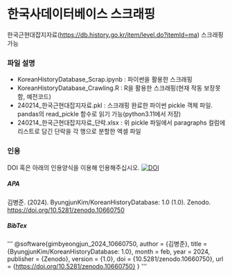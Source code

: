 # 한국사데이터베이스 스크래핑
한국근현대잡지자료(https://db.history.go.kr/item/level.do?itemId=ma) 스크래핑 가능

### 파일 설명
* KoreanHistoryDatabase_Scrap.ipynb : 파이썬을 활용한 스크래핑
* KoreanHistoryDatabase_Crawling.R : R을 활용한 스크래핑(현재 작동 보장못함, 예전코드)
* 240214_한국근현대잡지자료.pkl : 스크래핑 완료한 파이썬 pickle 객체 파일. pandas의 read_pickle 함수로 읽기 가능(python3.11에서 저장)
* 240214_한국근현대잡지자료_단락.xlsx : 위 pickle 파일에서 paragraphs 컬럼에 리스트로 담긴 단락을 각 행으로 분할한 엑셀 파일

### 인용
DOI 혹은 아래의 인용양식을 이용해 인용해주십시오. [![DOI](https://zenodo.org/badge/186150475.svg)](https://zenodo.org/doi/10.5281/zenodo.10660749)
##### APA
김병준. (2024). ByungjunKim/KoreanHistoryDatabase: 1.0 (1.0). Zenodo. https://doi.org/10.5281/zenodo.10660750
##### BibTex
'''
@software{gimbyeongjun_2024_10660750,
  author       = {김병준},
  title        = {ByungjunKim/KoreanHistoryDatabase: 1.0},
  month        = feb,
  year         = 2024,
  publisher    = {Zenodo},
  version      = {1.0},
  doi          = {10.5281/zenodo.10660750},
  url          = {https://doi.org/10.5281/zenodo.10660750}
}
'''
